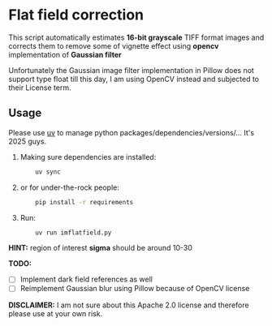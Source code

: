 # Flat field correction

This script automatically estimates **16-bit grayscale** TIFF format images and corrects them to remove some of vignette effect using **opencv** implementation of **Gaussian filter**

Unfortunately the Gaussian image filter implementation in Pillow does not support type float till this day, I am using OpenCV instead and subjected to their License term.

## Usage

Please use [uv](https://docs.astral.sh/uv/) to manage python packages/dependencies/versions/... It's 2025 guys.

1. Making sure dependencies are installed:

    ```bash
        uv sync
    ```

2. or for under-the-rock people:

    ```bash
        pip install -r requirements
    ```

3. Run:

    ```bash
        uv run imflatfield.py
    ```

**HINT:** region of interest **sigma** should be around 10-30

**TODO:**

- [ ] Implement dark field references as well
- [ ] Reimplement Gaussian blur using Pillow because of OpenCV license

**DISCLAIMER:** I am not sure about this Apache 2.0 license and therefore please use at your own risk.
